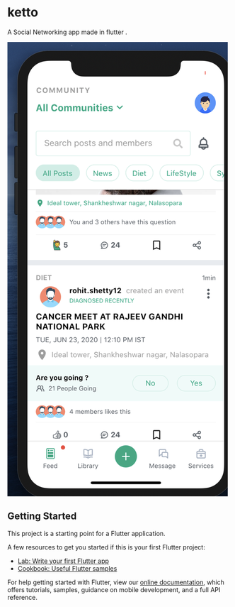 # ketto

A Social Networking app made in flutter .

![alt text](https://github.com/Piyushhhhh/Ketto/blob/master/assets/images/Screenshot%202020-06-23%20at%2012.10.33%20PM.png?raw=true)

## Getting Started

This project is a starting point for a Flutter application.

A few resources to get you started if this is your first Flutter project:

- [Lab: Write your first Flutter app](https://flutter.dev/docs/get-started/codelab)
- [Cookbook: Useful Flutter samples](https://flutter.dev/docs/cookbook)

For help getting started with Flutter, view our
[online documentation](https://flutter.dev/docs), which offers tutorials,
samples, guidance on mobile development, and a full API reference.
